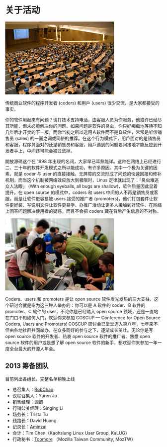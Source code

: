 # 关于活动

<img src="images/a01.jpg" class="ab01">

传统商业软件的程序开发者 (coders) 和用戶 (users) 很少交流，是大家都接受的事实。

你的软件用起来有问题？请打技术支持电话，由客服人员为你服务，他或许已经尽其所能，但未必能解决你的问题。如果问题是软件的臭虫，你只好痴痴地等待不知几年后才开卖的下一版。而你当初之所以选用Ａ软件而不是Ｂ软件，常常是听信销售员 (sales) 的一面之词或同侪的推荐。在这个行为模式下，用戶面对的是销售员和客服，程序員面对的还是销售员和客服，用戶遇到的问题要间接地才能反应到开发者手上，中间还可能会被过滤掉。

開放源碼这个在 1998 年出现的名词，大家早已耳熟能详。这种在网络上已经进行二、三十年的软件开发模式之所以能成功，有许多原因。其中一个极为关键的因素，就是 coder 与 user 的直接接触。无屏障的交流形成了问题的快速回报和修补机制，而当这个机制被网络效应放大到极限时，Linus 定律就出现了：「臭虫难逃众人法眼」 (With enough eyeballs, all bugs are shallow)，软件质量因此显着提升。在 open source 的模式中，coders 和 users 中间的人不再是销售员或客服，而是让软件更容易被 users 接受的推广者 (promoters)，他们打包套件让软件更好装、写说明文件让软件更易学、办推广活动让更多人接触到好软件、在网络上回答问题解决使用者的疑惑，而且不会把 coders 藏在背后产生信息的不对称。

<img src="images/a02.jpg" class="ab02">

Coders、users 和 promoters 是让 open source 软件发光发热的三大支柱，这个研讨会就是专为这三种人举办的：你可以是 A 软件的 coder、B 软件的 promoter、C 软件的 user，不论你是已经踏入 open source 领域，还是一直站在门口不知如何入门，欢迎你来参加 COSCUP — Conference for Open Source Coders, Users and Promoters! COSCUP 研讨会已堂堂迈入第八年，七年来不但由各地社群共同举办，在众多同好的参与之下，逐渐成长茁壮。无论你是写 open source 软件的开发者、热衷
open source 软件的推广者、熟悉 open source 软件的用户或是想了解 open source 软件的新手，都欢迎你来参加一年一度全台最大的开源人年会。

## 2013 筹备团队

目前列出各组长，完整名单稍晚上线

* 总召集人：[BobChao](http://blog.bobchao.net/)
* 议程召集人：Yuren Ju
* 销售经理：蝦蝦
* 行销公关经理：Singing Li
* 场务长：Trista Tu
* 线路长：David Huang
* 记录长：[Aminzai](http://aminzai.net/)
* 会计：Tim Chen（Kaohsiung Linux User Group, KaLUG）
* 行政秘书：[Toomore](http://blog.toomore.net/) （Mozilla Taiwan Community, MozTW）
